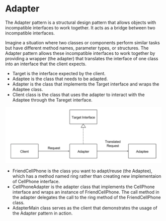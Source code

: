 # Adapter

The Adapter pattern is a structural design pattern that allows objects with incompatible interfaces to work together. It acts as a bridge between two incompatible interfaces.

Imagine a situation where two classes or components perform similar tasks but have different method names, parameter types, or structures. The Adapter pattern allows these incompatible interfaces to work together by providing a wrapper (the adapter) that translates the interface of one class into an interface that the client expects.

* Target is the interface expected by the client.
* Adaptee is the class that needs to be adapted.
* Adapter is the class that implements the Target interface and wraps the Adaptee class.
* Client class is the class that uses the adapter to interact with the Adaptee through the Tareget interface.


![1_1bM1cq6RZrHGeNuK_sTJOQ.webp](..%2F..%2F..%2F..%2F..%2Fimages%2F1_1bM1cq6RZrHGeNuK_sTJOQ.webp)

* FriendCellPhone is the class you want to adapt/reuse (the Adaptee), which has a method named ring rather than creating new implementaion of CellPhone interface.
* CellPhoneAdapter is the adapter class that implements the CellPhone interface and wraps an instance of FriendCellPhone. The call method in the adapter delegates the call to the ring method of the FriendCellPhone class.
* AdapterMain class serves as the client that demonstrates the usage of the Adapter pattern in action.

